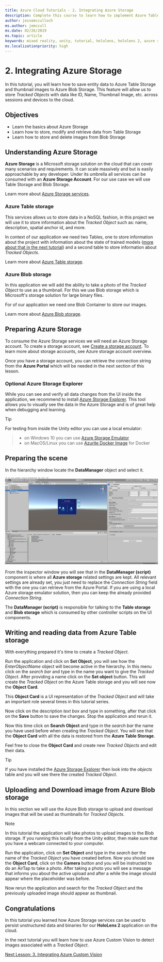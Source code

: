 ```yaml
---
title: Azure Cloud Tutorials - 2. Integrating Azure Storage
description: Complete this course to learn how to implement Azure Table Storage and Azure Blob Storage within a HoloLens 2 application.
author: jessemcculloch
ms.author: jemccull
ms.date: 02/26/2019
ms.topic: article
keywords: mixed reality, unity, tutorial, hololens, hololens 2, azure storage
ms.localizationpriority: high
---
```


# 2. Integrating Azure Storage

In this tutorial, you will learn how to save entity data to Azure Table Storage and thumbnail images to Azure Blob Storage. This feature will allow us to store *Tracked Objects* with data like ID, Name, Thumbnail Image, etc. across sessions and devices to the cloud.

## Objectives

* Learn the basics about Azure Storage
* Learn how to store, modify and retrieve data from Table Storage
* Learn how to store and delete images from Blob Storage

## Understanding Azure Storage

**Azure Storage** is a Microsoft storage solution on the cloud that can cover many scenarios and requirements. It can scale massively and but is easily approachable by any developer. Under its umbrella all services can be consumed with an **Azure Storage Account**. For our use case we will use Table Storage and Blob Storage.

Learn more about [Azure Storage services](https://docs.microsoft.com/azure/storage/blobs/storage-blobs-overview).

### Azure Table storage

This services allows us to store data in a NoSQL fashion, in this project we will use it to store information about the *Tracked Object* such as: name, description, spatial anchor id, and more.

In context of our application we need two Tables, one to store information about the project with information about the state of trained models ([more about that in the next tutorial](mrlearning-azure-03.md)) and a second table to store information about *Tracked Objects*.

Learn more about [Azure Table storage](https://docs.microsoft.com/azure/storage/tables/table-storage-overview).

### Azure Blob storage

In this application we will add the ability to take a photo of the *Tracked Object* to use as a thumbnail. For this we use Blob storage which is Microsoft's storage solution for large binary files.

For of our application we need one Blob Container to store our images.

Learn more about [Azure Blob storage](https://docs.microsoft.com/azure/storage/blobs/storage-blobs-introduction).

## Preparing Azure Storage

To consume the Azure Storage services we will need an Azure Storage account. To create a storage account, see [Create a storage account](https://docs.microsoft.com/azure/storage/common/storage-account-create?tabs=azure-portal). To learn more about storage accounts, see Azure storage account overview.

Once you have a storage account, you can retrieve the connection string from the **Azure Portal** which will be needed in the next section of this lesson.

### Optional Azure Storage Explorer

While you can see and verify all data changes from the UI inside the application, we recommend to install [Azure Storage Explorer](https://azure.microsoft.com/features/storage-explorer/). This tool allows you to visually see the data in the Azure Storage and is of great help when debugging and learning.

> [!TIP]
> For testing from inside the Unity editor you can use a local emulator:

> * on Windows 10 you can use [Azure Storage Emulator](https://docs.microsoft.com/azure/storage/common/storage-use-emulator)
> * on MacOS/Linux you can use [Azurite Docker Image](https://hub.docker.com/_/microsoft-azure-storage-azurite) for Docker

## Preparing the scene

In the hierarchy window locate the **DataManager** object and select it.

![mrlearning-azure](images/mrlearning-azure/tutorial2-section4-step1-1.png)

From the inspector window you will see that in the **DataManager (script)** component is where all **Azure storage** related settings are kept. All relevant settings are already set, you just need to replace the *Connection String* field with the one you can retrieve from the Azure Portal. If you are using a local Azure storage emulator solution, then you can keep the already provided *Connection String*.

The **DataManager (script)** is responsible for talking to the **Table storage** and **Blob storage** which is consumed by other controller scripts on the UI components.

## Writing and reading data from Azure Table storage

With everything prepared it's time to create a *Tracked Object*.

Run the application and click on **Set Object**, you will see how the *EnterObjectName* object will become active in the hierarchy. In this menu click on the *search bar* and type in the name you want to give the *Tracked Object*. After providing a name click on the **Set object** button. This will create the *Tracked Object* on the Azure Table storage and you will see now the **Object Card**.

This **Object Card** is a UI representation of the *Tracked Object* and will take an important role several times in this tutorial series.

Now click on the description *text box* and type in something, after that click on the **Save** button to save the changes. Stop the application and rerun it.

Now this time click on **Search Object** and type in the *search bar* the name you have used before when creating the *Tracked Object*. You will see that the **Object Card** with all the data is restored from the **Azure Table Storage**.

Feel free to close the **Object Card** and create new *Tracked Objects* and edit their data.

> [!TIP]
> If you have installed the [Azure Storage Explorer](https://azure.microsoft.com/features/storage-explorer/) then look into the *objects* table and you will see there the created *Tracked Object*.

## Uploading and Download image from Azure Blob storage

In this section we will use the Azure Blob storage to upload and download images that will be used as thumbnails for *Tracked Objects*.

> [!NOTE]
> In this tutorial the application will take photos to upload images to the Blob storage. If you running this locally from the Unity editor, then make sure that you have a webcam connected to your computer.

Run the application, click on **Set Object** and type in the *search bar* the name of the *Tracked Object* you have created before. Now you should see the **Object Card**, click on the **Camera** button and you will be instructed to do an AirTap to take a photo. After taking a photo you will see a message that informs you about the active upload and after a while the image should appear where the placeholder was before.

Now rerun the application and search for the *Tracked Object* and the previously uploaded image should appear as thumbnail.

## Congratulations

In this tutorial you learned how Azure Storage services can be used to persist unstructured data and binaries for our **HoloLens 2** application on the cloud.

In the next tutorial you will learn how to use Azure Custom Vision to detect images associated with a *Tracked Object*.

[Next Lesson: 3. Integrating Azure Custom Vision](mrlearning-azure-03.md)
